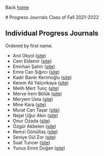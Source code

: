 Back [home](https://mef-bda503.github.io)

# Progress Journals
Class of Fall 2021\-2022

## Individual Progress Journals

Ordered by first name.

- Anıl Okyol ([site](https://pjournal.github.io/mef05-okyolanil/))
- Cem Eldemir ([site](https://pjournal.github.io/mef05-cemeldemir/))
- Emirhan Şahin ([site](https://pjournal.github.io/mef05-liophire/))
- Emre Can Sığırcı ([site](https://pjournal.github.io/mef05-emrecansi/))
- Kadir Baver Kerimoğlu ([site](https://pjournal.github.io/mef05-kadirbaverkerimoglu/))
- Kerem Ali Yalçınkaya ([site](https://pjournal.github.io/mef05-keremlyalcinkaya/))
- Melih Mert Tunç ([site](https://pjournal.github.io/mef05-mmerttunc/))
- Merve İrem Bölük ([site](https://pjournal.github.io/mef05-merveirem/))
- Meryem Usta ([site](https://pjournal.github.io/mef05-ustame/))
- Mine Kara ([site](https://pjournal.github.io/mef05-MineKara95/))
- Murat Can Taşar ([site](https://pjournal.github.io/mef05-mctasar/))
- Nejat Uğur Akın ([site](https://pjournal.github.io/mef05-nejatugurakin/))
- Onur Özada ([site](https://pjournal.github.io/mef05-OOzada/))
- Özgür Akbelen ([site](https://pjournal.github.io/mef05-akbeleno/))
- Remzi Gönültaş ([site](https://pjournal.github.io/mef05-remziog/))
- Seniye Gül Zor ([site](https://pjournal.github.io/mef05-gulzorr/))
- Suat Tuncer ([site](https://pjournal.github.io/mef05-stuncers/))
- Yunus Emre Doğan ([site](https://pjournal.github.io/mef05-yunusemre91/))
